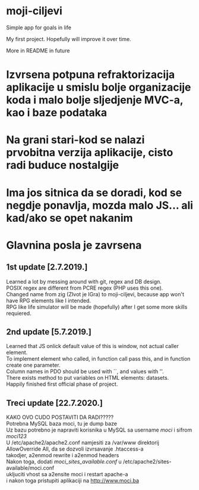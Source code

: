 # moji-ciljevi
Simple app for goals in life

My first project. Hopefully will improve it over time.  

More in README in future   

# Izvrsena potpuna refraktorizacija aplikacije u smislu bolje organizacije koda i malo bolje sljedjenje MVC-a, kao i baze podataka    
# Na grani stari-kod se nalazi prvobitna verzija aplikacije, cisto radi buduce nostalgije  
# Ima jos sitnica da se doradi, kod se negdje ponavlja, mozda malo JS... ali kad/ako se opet nakanim  
# Glavnina posla je zavrsena  


1st update [2.7.2019.]
----------------------------------------------------
Learned a lot by messing around with git, regex and DB design.  
POSIX regex are different from PCRE regex (PHP uses this one).  
Changed name from zig (ZIvot je IGra) to moji-ciljevi, because app won't have RPG elements like I intended.  
RPG like life simulator will be made (hopefully) after I get some more skills requiered.  

2nd update [5.7.2019.]
----------------------------------------------------
Learned that JS onlick default value of this is window, not actual caller element.  
To implement element who called, in function call pass this, and in function create one parameter.  
Column names in PDO should be used with ``, and values with ''.  
There exists method to put variables on HTML elements: datasets.  
Happily finished first official phase of project.  
  
  
## Treci update [22.7.2020.]  
KAKO OVO CUDO POSTAVITI DA RADI?????  
Potrebna MySQL baza moci, tu je dump baze  
Uz bazu potrebno je napraviti korisnika u MySQL sa username *moci* i sifrom *moci123*    
U /etc/apache2/apache2.conf namjesiti za /var/www direktorij AllowOverride All, da se dozvoli izvrsavanje .htaccess-a  
takodjer, a2enmod rewrite i a2enmod headers  
Nakon toga, dodati *moci_sites_available.conf* u /etc/apache2/sites-available/moci.conf  
ukljuciti vhost sa a2ensite moci i restart apache-a  
i nakon toga pristupiti aplikaciji na http://www.moci.ba 
